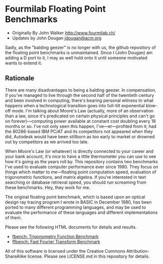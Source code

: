 # Fourmilab Floating Point Benchmarks
- Originally By John Walker http://www.fourmilab.ch/
- Updates by John Dougan <jdougan@acm.org>

Sadly, as the "balding geezer" is no longer with us, the github repository of
the floating point benchmarks is unmaintained.  Since I (John Dougan) am
adding a D port to it, I may as well hold onto it until someone motivated
wants to extend it.

## Rationale

There are many disadvantages to being a balding geezer. In 
compensation, if you've managed to live through the second half of the 
twentieth century and been involved in computing, there's bearing 
personal witness to what happens when a technological transition goes 
into full-tilt exponential blow-off mode.  I'm talking about Moore's 
Law (actually, more of an observation than a law, since it's predicated 
on certain physical principles and can't go on forever)—computing power 
available at constant cost doubling every 18 months or so.  I've not 
only seen this happen,  I've—er—profited from it; had the 80286-based 
IBM PC/AT and its competitors not appeared when they did, Autodesk 
would have been stillborn as too early to market or drowned out by 
competitors as we arrived too late.

When Moore's Law (or whatever) is directly connected to your career and 
your bank account, it's nice to have a little thermometer you can use 
to see how it's going as the years roll by.  This repository contains 
two benchmarks I've used to evaluate computer performance ever
since 1980.  They focus on things which matter to me—floating point 
computation speed, evaluation of trigonometric functions, and matrix 
algebra.  If you're interested in text searching or database retrieval 
speed, you should run screaming from these benchmarks.  Hey, they work 
for me.

The original floating point benchmark, which is based upon an optical 
design ray tracing program I wrote in BASIC in December 1980, has been 
ported to many different programming languages, and may be used to 
evaluate the performance of these languages and different 
implementations of them.

Please see the following HTML documents for details and results.

* [fbench: Trigonometry Function Benchmark](Web_pages/fbench.html)
* [ffbench: Fast Fourier Transform Benchmark](Web_pages/ffbench.html)

All of this software is licensed under the Creative Commons 
Attribution-ShareAlike license.  Please see LICENSE.md in this 
repository for details.

